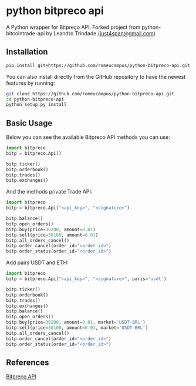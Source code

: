 # python bitpreco api

A Python wrapper for Bitpreço API. 
Forked project from python-bitcointrade-api by Leandro Trindade (just4span@gmail.com)

## Installation


```bash
pip install git+https://github.com/romeucampos/python-bitpreco-api.git
```

You can also install directly from the GitHub repository to have the newest features by running:

```bash
git clone https://github.com/romeucampos/python-bitpreco-api.git
cd python-bitpreco-api
python setup.py install
```

## Basic Usage

Below you can see the available Bitpreco API methods you can use:

```python
import bitpreco
bitp = bitpreco.Api()

bitp.ticker()
bitp.orderbook()
bitp.trades()
bitp.exchanges()
```

And the methods private Trade API:

```python
import bitpreco
bitp = bitpreco.Api("<api_key>", "<signature>")

bitp.balance()
bitp.open_orders()
bitp.buy(price=30200, amount=0.01)
bitp.sell(price=30100, amount=0.01)
bitp.all_orders_cancel()
bitp.order_cancel(order_id="<order_id>")
bitp.order_status(order_id="<order_id>")
```

Add pairs USDT and ETH:

```python
import bitpreco
bitp = bitpreco.Api("<api_key>", "<signature>", paris='usdt')

bitp.ticker()
bitp.orderbook()
bitp.trades()
bitp.exchanges()
bitp.balance()
bitp.open_orders()
bitp.buy(price=30200, amount=0.01, market='USDT-BRL')
bitp.sell(price=30100, amount=0.01, market='USDT-BRL')
bitp.all_orders_cancel()
bitp.order_cancel(order_id="<order_id>")
bitp.order_status(order_id="<order_id>")
```

## References

[Bitpreço API](https://bitpreco.com/api.html)
